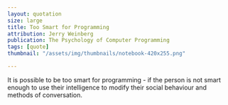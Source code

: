 ```yaml
---
layout: quotation
size: large
title: Too Smart for Programming
attribution: Jerry Weinberg
publication: The Psychology of Computer Programming
tags: [quote]
thumbnail: "/assets/img/thumbnails/notebook-420x255.png"

---
```


It is possible to be too smart for programming - if the person
is not smart enough to use their intelligence to modify their
social behaviour and methods of conversation.
